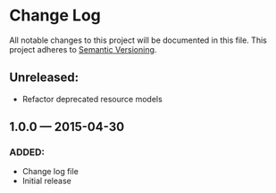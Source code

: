 # Change Log
All notable changes to this project will be documented in this file. This project adheres to [Semantic Versioning](http://semver.org/).

## Unreleased:
- Refactor deprecated resource models

## 1.0.0 — 2015-04-30
### ADDED:
- Change log file
- Initial release

